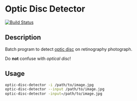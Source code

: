 # Optic Disc Detector
[![Build Status](https://travis-ci.org/Ravirael/opto-disc-detector.svg?branch=master)](https://travis-ci.org/Ravirael/opto-disc-detector)
## Description
Batch program to detect
[optic disc](https://en.wikipedia.org/wiki/Optic_disc) on retinography
photograph.

Do **not** confuse with *optical disc*!

## Usage
```bash
optic-disc-detector -i /path/to/image.jpg
optic-disc-detector --input /path/to/image.jpg
optic-disc-detector -input=/path/to/image.jpg
```